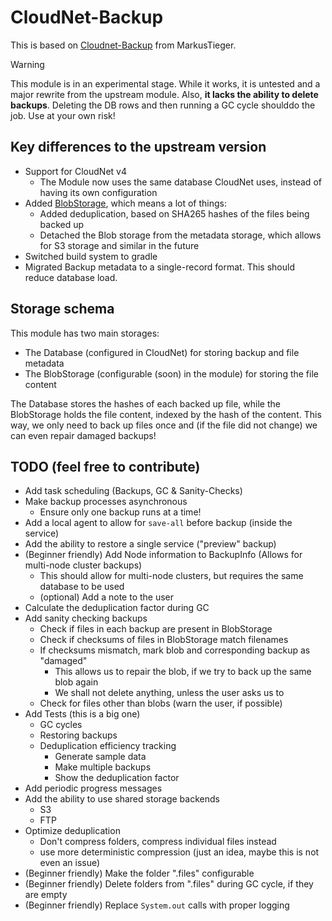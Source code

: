# CloudNet-Backup

This is based on [Cloudnet-Backup](https://github.com/MarkusTieger/Cloudnet-Backup) from MarkusTieger.

> [!WARNING]
> This module is in an experimental stage.
> While it works, it is untested and a major rewrite from the upstream module.
> Also, **it lacks the ability to delete backups**.
> Deleting the DB rows and then running a GC cycle shoulddo the job.
> Use at your own risk!

## Key differences to the upstream version

- Support for CloudNet v4
  - The Module now uses the same database CloudNet uses, instead of having its own configuration
- Added [BlobStorage](src/main/java/dev/ein/cloudnet/module/backup/data/BlobStorage.java), which means a lot of things:
  - Added deduplication, based on SHA265 hashes of the files being backed up
  - Detached the Blob storage from the metadata storage, which allows for S3 storage and similar in the future
- Switched build system to gradle
- Migrated Backup metadata to a single-record format. This should reduce database load.

## Storage schema

This module has two main storages:
- The Database (configured in CloudNet) for storing backup and file metadata
- The BlobStorage (configurable (soon) in the module) for storing the file content

The Database stores the hashes of each backed up file, while the BlobStorage holds the file content,
indexed by the hash of the content.
This way, we only need to back up files once and (if the file did not change) we can even repair damaged backups!

## TODO (feel free to contribute)
- Add task scheduling (Backups, GC & Sanity-Checks)
- Make backup processes asynchronous
  - Ensure only one backup runs at a time!
- Add a local agent to allow for `save-all` before backup (inside the service)
- Add the ability to restore a single service ("preview" backup)
- (Beginner friendly) Add Node information to BackupInfo (Allows for multi-node cluster backups)
  - This should allow for multi-node clusters, but requires the same database to be used
  - (optional) Add a note to the user  
- Calculate the deduplication factor during GC
- Add sanity checking backups
  - Check if files in each backup are present in BlobStorage
  - Check if checksums of files in BlobStorage match filenames
  - If checksums mismatch, mark blob and corresponding backup as "damaged"
    - This allows us to repair the blob, if we try to back up the same blob again
    - We shall not delete anything, unless the user asks us to
  - Check for files other than blobs (warn the user, if possible)
- Add Tests (this is a big one)
  - GC cycles
  - Restoring backups
  - Deduplication efficiency tracking
    - Generate sample data
    - Make multiple backups
    - Show the deduplication factor
- Add periodic progress messages
- Add the ability to use shared storage backends
  - S3
  - FTP
- Optimize deduplication
  - Don't compress folders, compress individual files instead
  - use more deterministic compression (just an idea, maybe this is not even an issue)
- (Beginner friendly) Make the folder ".files" configurable
- (Beginner friendly) Delete folders from ".files" during GC cycle, if they are empty
- (Beginner friendly) Replace ``System.out`` calls with proper logging
